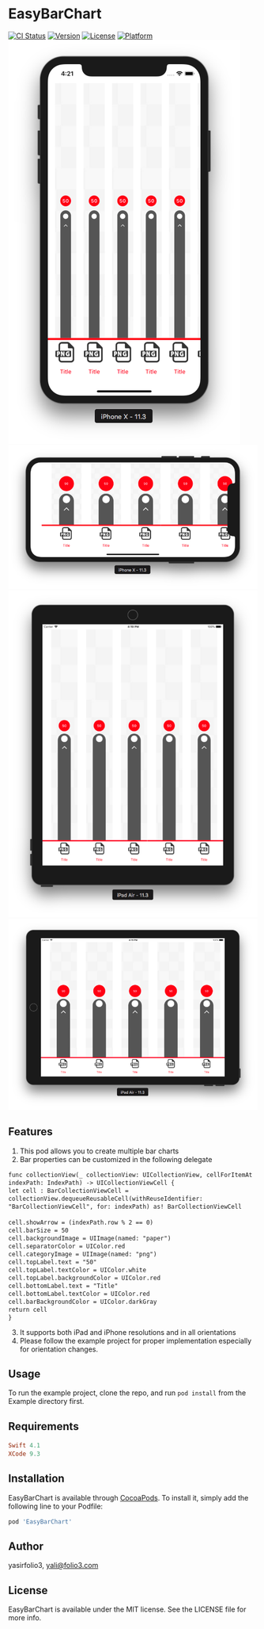 
# EasyBarChart

[![CI Status](https://img.shields.io/travis/yasirfolio3/EasyBarChart.svg?style=flat)](https://travis-ci.org/yasirfolio3/EasyBarChart)
[![Version](https://img.shields.io/cocoapods/v/EasyBarChart.svg?style=flat)](https://cocoapods.org/pods/EasyBarChart)
[![License](https://img.shields.io/cocoapods/l/EasyBarChart.svg?style=flat)](https://cocoapods.org/pods/EasyBarChart)
[![Platform](https://img.shields.io/cocoapods/p/EasyBarChart.svg?style=flat)](https://cocoapods.org/pods/EasyBarChart)
![EasyBarChart hero](https://github.com/yasirfolio3/EasyBarChart/blob/2b76a2ded136013c60be2bdd1849c0dcab05b18b/iphone_portrait.png)
![EasyBarChart hero](https://github.com/yasirfolio3/EasyBarChart/blob/2b76a2ded136013c60be2bdd1849c0dcab05b18b/iphone_landscape.png)
![EasyBarChart hero](https://github.com/yasirfolio3/EasyBarChart/blob/2b76a2ded136013c60be2bdd1849c0dcab05b18b/ipad_portrait.png)
![EasyBarChart hero](https://github.com/yasirfolio3/EasyBarChart/blob/2b76a2ded136013c60be2bdd1849c0dcab05b18b/ipad_landscape.png)

## Features

1.  This pod allows you to create multiple bar charts
2.  Bar properties can be customized in the following delegate

```
func collectionView(_ collectionView: UICollectionView, cellForItemAt indexPath: IndexPath) -> UICollectionViewCell {
let cell : BarCollectionViewCell = collectionView.dequeueReusableCell(withReuseIdentifier: "BarCollectionViewCell", for: indexPath) as! BarCollectionViewCell

cell.showArrow = (indexPath.row % 2 == 0)
cell.barSize = 50
cell.backgroundImage = UIImage(named: "paper")
cell.separatorColor = UIColor.red
cell.categoryImage = UIImage(named: "png")
cell.topLabel.text = "50"
cell.topLabel.textColor = UIColor.white
cell.topLabel.backgroundColor = UIColor.red
cell.bottomLabel.text = "Title"
cell.bottomLabel.textColor = UIColor.red
cell.barBackgroundColor = UIColor.darkGray
return cell
}
```

3. It supports both iPad and iPhone resolutions and in all orientations
4. Please follow the example project for proper implementation especially for orientation changes.

## Usage

To run the example project, clone the repo, and run `pod install` from the Example directory first.

## Requirements

```ruby
Swift 4.1
XCode 9.3
```

## Installation

EasyBarChart is available through [CocoaPods](https://cocoapods.org). To install
it, simply add the following line to your Podfile:

```ruby
pod 'EasyBarChart'
```

## Author

yasirfolio3, yali@folio3.com

## License

EasyBarChart is available under the MIT license. See the LICENSE file for more info.

